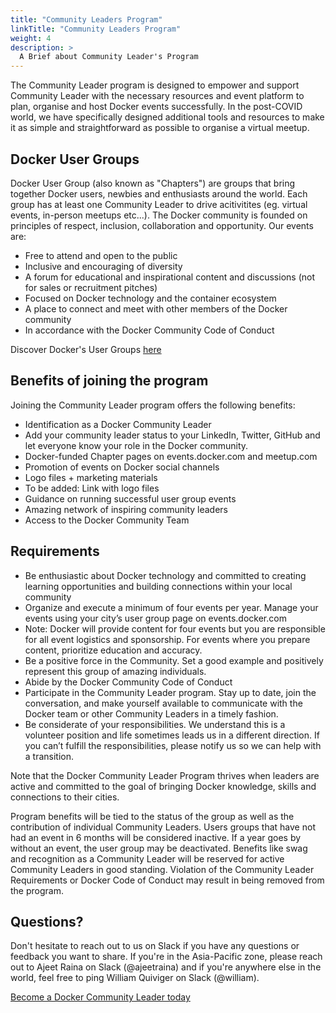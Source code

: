```yaml
---
title: "Community Leaders Program"
linkTitle: "Community Leaders Program"
weight: 4
description: >
  A Brief about Community Leader's Program
---
```





The Community Leader program is designed to empower and support Community Leader with the necessary resources and event platform to plan, organise and host Docker events successfully. In the post-COVID world, we have specifically designed additional tools and resources to make it as simple and straightforward as possible to organise a virtual meetup. 

## Docker User Groups
Docker User Group  (also known as "Chapters") are groups that bring together Docker users, newbies and enthusiasts around the world. Each group has at least one Community Leader to drive acitivitites (eg. virtual events, in-person meetups etc...). The Docker community is founded on principles of respect, inclusion, collaboration and opportunity. Our events are:

* Free to attend and open to the public
* Inclusive and encouraging of diversity
* A forum for educational and inspirational content and discussions (not for sales or recruitment pitches)
* Focused on Docker technology and the container ecosystem 
* A place to connect and meet with other members of the Docker community
* In accordance with the Docker Community Code of Conduct

Discover Docker's User Groups [here](https://events.docker.com/chapters/)

## Benefits of joining the program

Joining the Community Leader program offers the following benefits: 

* Identification as a Docker Community Leader
* Add your community leader status to your LinkedIn, Twitter, GitHub and let everyone know your role in the Docker community.
* Docker-funded Chapter pages on events.docker.com and meetup.com
* Promotion of events on Docker social channels
* Logo files + marketing materials
* To be added: Link with logo files
* Guidance on running successful user group events
* Amazing network of inspiring community leaders
* Access to the Docker Community Team

## Requirements 

* Be enthusiastic about Docker technology and committed to creating learning opportunities and building connections within your local community
* Organize and execute a minimum of four events per year. Manage your events using your city’s user group page on events.docker.com
* Note: Docker will provide content for four events but you are responsible for all event logistics and sponsorship. For events where you prepare content, prioritize education and accuracy. 
* Be a positive force in the Community. Set a good example and positively represent this group of amazing individuals.
* Abide by the Docker Community Code of Conduct
* Participate in the Community Leader program. Stay up to date, join the conversation, and make yourself available to communicate with the Docker team or other Community Leaders in a timely fashion.
* Be considerate of your responsibilities. We understand this is a volunteer position and life sometimes leads us in a different direction. If you can’t fulfill the responsibilities, please notify us so we can help with a transition. 

Note that the Docker Community Leader Program thrives when leaders are active and committed to the goal of bringing Docker knowledge, skills and connections to their cities. 

Program benefits will be tied to the status of the group as well as the contribution of individual Community Leaders. Users groups that have not had an event in 6 months will be considered inactive. If a year goes by without an event, the user group may be deactivated. Benefits like swag and recognition as a Community Leader will be reserved for active Community Leaders in good standing. Violation of the Community Leader Requirements or Docker Code of Conduct may result in being removed from the program.

## Questions?

Don't hesitate to reach out to us on Slack if you have any questions or feedback you want to share. If you're in the Asia-Pacific zone, please reach out to Ajeet Raina on Slack (@ajeetraina) and if you're anywhere else in the world, feel free to ping William Quiviger on Slack (@william). 

<a href="https://docs.google.com/forms/u/3/d/1Ct4hGIvKfwMHDYtAYkvF8tjwfa-d2ic8pfCrHFOwWTU/edit" class="btn btn-primary btn-success">Become a Docker Community Leader today</a>


